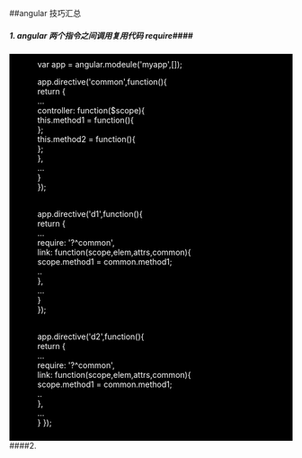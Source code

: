 ##angular 技巧汇总

##### 1. angular 两个指令之间调用复用代码 require####

<div style="background:#000;color:#fff; padding:10px;padding-left:50px" >
var app = angular.modeule('myapp',[]);

app.directive('common',function(){
    <br>return {
    <br>...
    <br>controller: function($scope){
       <br> this.method1 = function(){
       <br> };
       <br> this.method2 = function(){
       <br> };
   <br> },
   <br> ...
   <br> }
<br>});

<br>app.directive('d1',function(){
  <br>  return {
  <br>  ...
   <br> require: '?^common',
   <br> link: function(scope,elem,attrs,common){
    <br>    scope.method1 = common.method1;
     <br>   ..
     <br>   },
   <br> ...
   <br> }
<br>});

<br>app.directive('d2',function(){
  <br>  return {
  <br>  ...
 <br>   require: '?^common',
 <br>   link: function(scope,elem,attrs,common){
  <br>      scope.method1 = common.method1;
  <br>      ..
  <br>      },
  <br>  ...
   <br> }
});
</div>
####2.
